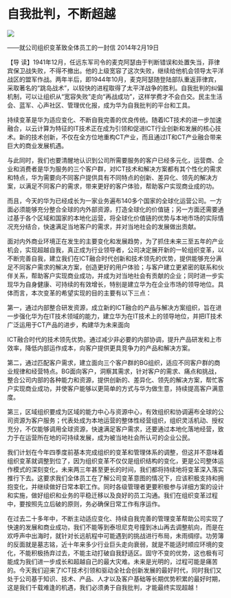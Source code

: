 # 自我批判，不断超越
<img class="pv" src="https://api.visitor.plantree.me/visitor-badge/pv?namespace=plantree.me&key=renzhengfei-speeches/自我批判不断超越.md">



——就公司组织变革致全体员工的一封信
2014年2月19日



【导  读】1941年12月，任远东军司令的麦克阿瑟由于判断错误和处置失当，菲律宾保卫战失败，不得不撤出。他的上级宽容了这次失败，继续给他机会领导太平洋战区的盟军作战。两年半后，即1944年10月，麦克阿瑟随登陆部队重返菲律宾，采取著名的“跳岛战术”，以较快的进程取得了太平洋战争的胜利。自我批判的纠偏机制，可以让组织从“宽容失败”走向“再战成功”，这样学费才不会白交。民主生活会、蓝军、心声社区、管理优化报，成为华为自我批判的平台和工具。



持续变革是华为适应变化、不断自我完善的优良传统。随着ICT技术的进一步加速融合，以云计算为特征的IT技术正在成为引领和促进ICT行业创新和发展的核心技术。新的技术创新，不仅在全方位地重构CT产业，而且通过IT和CT产业融合带来巨大的商业发展机遇。

与此同时，我们也要清醒地认识到公司所需要服务的客户已经多元化，运营商、企业和消费者是华为服务的三个客户群，对ICT技术和解决方案都有其个性化的需求和特点，华为需要向不同客户提供具有不同特点的创新、差异化、领先的解决方案，以满足不同客户的需求，带来更好的客户体验，帮助客户实现商业成的功。

而且，今天的华为已经成长为一家业务遍布140多个国家的全球化运营公司。一方面必须能够充分整合全球的内外部资源，打造全球化的价值链；另一方面还需要通过基于各个区域和国家的本地化运营，将全球化价值链的优势与本地市场的实际情况充分结合，快速满足当地客户的需求，并对当地社会的发展做出贡献。

面对内外商业环境正在发生的主要变化和发展趋势，为了抓住未来三至五年的产业机会，实现超越自我，真正成为行业领导者，公司决定展开新的一轮组织变革，以不断完善自我，建立我们在ICT融合时代创新和技术领先的优势，提供能够充分满足不同客户需求的解决方案，创造更好的用户体验；与客户建立更紧密的联系和伙伴关系，帮助客户实现商业成功，并成为对当地社会有贡献的企业；同时进一步实现华为自身健康、可持续的有效增长，特别是建立华为在企业市场的领导地位。具体而言，本次变革的希望实现的目的主要有以下三点：

第一，通过内部整合研发资源，成立新的ICT融合的产品与解决方案组织，旨在进一步强化华为在IT技术领域的能力，建立华为在IT技术上的领导地位，并把IT技术广泛运用于CT产品的进步，构建华为未来面向

ICT融合时代的技术领先优势。通过减少非必要的内部协调，提升产品研发和上市效率，降低内部运作成本，向客户提供更具竞争力的产品和解决方案。

第二，通过匹配客户需求，建立面向三个客户群的BG组织，适应不同客户群的商业规律和经营特点。BG面向客户，洞察其需求，针对客户的需求、痛点和挑战，整合公司内部的各种能力和资源，提供创新的、差异化、领先的解决方案，帮忙客户实现商业成功，并使客户能够以更简单的方式与华为做生意，持续提高客户满意度。

第三，区域组织要成为区域的能力中心与资源中心，有效组织和协调遍布全球的公司资源为客户服务；代表处成为本地运营的整体性经营组织，组织灵活机动、授权充分，不仅能够调用全球资源，快速满足客户需求，还要通过本地化落地经营，致力于在运营所在地的可持续发展，成为被当地社会所认可的企业公民。

我们计划在今年四季度前基本完成组织的变革和管理体系的调整，但这并不意味着组织变革就调整到位了，因为组织变革不仅仅是组织结构的变化，更是公司整体运作模式的深刻变化，未来两三年甚至更长的时间，我们都将持续地将变革深入落实推行下去。这要求我们全体员工在了解公司变革意图的情况下，应该积极支持和拥抱变化，并继续做好日常本职工作。同时各级管理者更要积极参与详细方案的设计和实施，做好组织和业务的平稳迁移以及良好的员工沟通。我们在组织变革过程中，要按照先立后破的原则，务必确保日常工作有序运作。

在过去二十多年中，不断主动适应变化、持续自我完善的管理变革帮助公司实现了快速的发展和商业成功，我们不能等到泰坦尼克号撞到冰山再去调整航向，而是在欢呼声中出海时，就针对长远航程中可能遇到的挑战进行布局，未雨绸缪。功劳簿的反面就是墓志铭，近十年来多少行业巨头走向衰弱，就是不能适时顺应环境的变化，不能积极扬弃过去，不能主动打破自我舒适区。固守不变的优势，这也极有可能成为我们进一步成长和超越自己的最大灾难。未来是光明的，过程可能是痛苦的。今天我们迎来了ICT技术引领和驱动全社会创新发展的最好时代，同时我们又处于公司基于知识、技术、产品、人才以及客户基础等长期优势积累的最好时期，这是我们千载难逢的机遇，我们必须勇于自我批判，才能最终实现超越！
